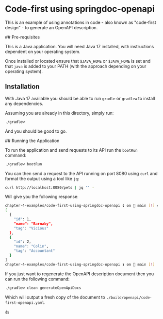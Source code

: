 # Code-first using springdoc-openapi

This is an example of using annotations in code - also known as "code-first design" - to generate an OpenAPI description.

## Pre-requisites

This is a Java application. You will need Java 17 installed, with instructions dependent on your operating system.

Once installed or located ensure that `$JAVA_HOME` or `$JAVA_HOME` is set and that `java` is added to your PATH (with the approach depending on your operating system).

## Installation

With Java 17 available you should be able to run `gradle` or `gradlew` to install any dependencies.

Assuming you are already in this directory, simply run:

```bash
./gradlew
```

And you should be good to go.

## Running the Application

To run the application and send requests to its API run the `bootRun` command:

```bash
./gradlew bootRun
```

You can then send a request to the API running on port 8080 using `curl` and format the output using a tool like `jq`:

```bash
curl http://localhost:8080/pets | jq '' -
```

Will give you the following response:

```bash
chapter-4-examples/code-first-using-springdoc-openapi ❮ on  main [!] curl http://localhost:8080/pets  | jq '' -
[
  {
    "id": 1,
    "name": "Barnaby",
    "tag": "Vicious"
  },
  {
    "id": 2,
    "name": "Colin",
    "tag": "Accountant"
  }
]
chapter-4-examples/code-first-using-springdoc-openapi ❯ on  main [!]
```

If you just want to regenerate the OpenAPI description document then you can run the following command:

```bash
./gradlew clean generateOpenApiDocs
```

Which will output a fresh copy of the document to `./build/openapi/code-first-openapi.yaml`.

:thumbsup:

